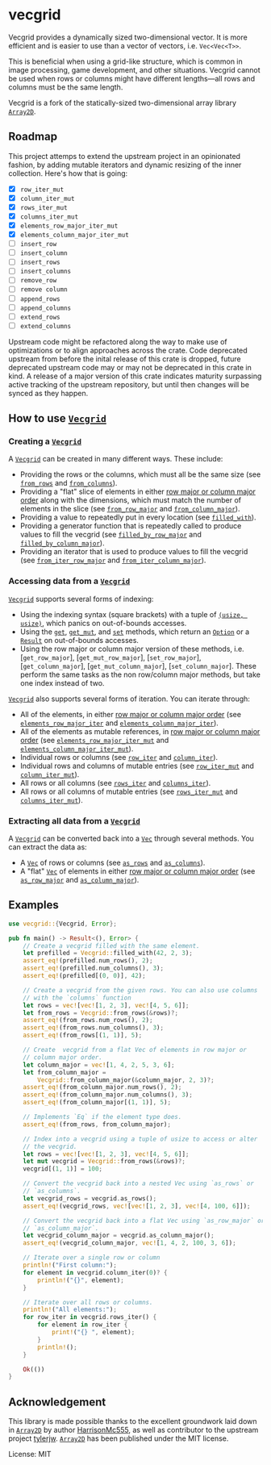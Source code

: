 # vecgrid

Vecgrid provides a dynamically sized two-dimensional vector. It is more efficient
and is easier to use than a vector of vectors, i.e. `Vec<Vec<T>>`.

This is beneficial when using a grid-like structure, which is common in
image processing, game development, and other situations. Vecgrid cannot be used
when rows or columns might have different lengths⁠—all rows and columns must
be the same length.

Vecgrid is a fork of the statically-sized two-dimensional array library [`Array2D`].

## Roadmap

This project attemps to extend the upstream project in an opinionated fashion, by adding mutable iterators and dynamic resizing of the inner collection. Here's how that is going:

- [x] `row_iter_mut`
- [x] `column_iter_mut`
- [x] `rows_iter_mut`
- [x] `columns_iter_mut`
- [x] `elements_row_major_iter_mut`
- [x] `elements_column_major_iter_mut`
- [ ] `insert_row`
- [ ] `insert_column`
- [ ] `insert_rows`
- [ ] `insert_columns`
- [ ] `remove_row`
- [ ] `remove column`
- [ ] `append_rows`
- [ ] `append_columns`
- [ ] `extend_rows`
- [ ] `extend_columns`

Upstream code might be refactored along the way to make use of optimizations or to align approaches across the crate. Code deprecated upstream from before the inital release of this crate is dropped, future deprecated upstream code may or may not be deprecated in this crate in kind. A release of a major version of this crate indicates maturity surpassing active tracking of the upstream repository, but until then changes will be synced as they happen.

## How to use [`Vecgrid`]

### Creating a [`Vecgrid`]

A [`Vecgrid`] can be created in many different ways. These include:

- Providing the rows or the columns, which must all be the same size (see
  [`from_rows`] and [`from_columns`]).
- Providing a "flat" slice of elements in either [row major or column
  major order] along with the dimensions, which must match the number of
  elements in the slice (see [`from_row_major`] and
  [`from_column_major`]).
- Providing a value to repeatedly put in every location (see
  [`filled_with`]).
- Providing a generator function that is repeatedly called to produce
  values to fill the vecgrid (see [`filled_by_row_major`] and
  [`filled_by_column_major`]).
- Providing an iterator that is used to produce values to fill the vecgrid
  (see [`from_iter_row_major`] and [`from_iter_column_major`]).

### Accessing data from a [`Vecgrid`]

[`Vecgrid`] supports several forms of indexing:

- Using the indexing syntax (square brackets) with a tuple of [`(usize,
  usize)`], which panics on out-of-bounds accesses.
- Using the [`get`], [`get_mut`], and [`set`] methods, which return an
  [`Option`] or a [`Result`] on out-of-bounds accesses.
- Using the row major or column major version of these methods,
  i.e. [`get_row_major`], [`get_mut_row_major`], [`set_row_major`],
  [`get_column_major`], [`get_mut_column_major`],
  [`set_column_major`]. These perform the same tasks as the non row/column
  major methods, but take one index instead of two.

[`Vecgrid`] also supports several forms of iteration. You can iterate
through:

- All of the elements, in either [row major or column major order] (see
  [`elements_row_major_iter`] and [`elements_column_major_iter`]).
- All of the elements as mutable references, in [row major or column major order] (see
  [`elements_row_major_iter_mut`] and [`elements_column_major_iter_mut`]).
- Individual rows or columns (see [`row_iter`] and [`column_iter`]).
- Individual rows and columns of mutable entries (see [`row_iter_mut`] and [`column_iter_mut`]).
- All rows or all columns (see [`rows_iter`] and [`columns_iter`]).
- All rows or all columns of mutable entries (see [`rows_iter_mut`] and [`columns_iter_mut`]).

### Extracting all data from a [`Vecgrid`]

A [`Vecgrid`] can be converted back into a [`Vec`] through several
methods. You can extract the data as:

- A [`Vec`] of rows or columns (see [`as_rows`] and [`as_columns`]).
- A "flat" [`Vec`] of elements in either [row major or column major order]
  (see [`as_row_major`] and [`as_column_major`]).

## Examples

```rust
use vecgrid::{Vecgrid, Error};

pub fn main() -> Result<(), Error> {
    // Create a vecgrid filled with the same element.
    let prefilled = Vecgrid::filled_with(42, 2, 3);
    assert_eq!(prefilled.num_rows(), 2);
    assert_eq!(prefilled.num_columns(), 3);
    assert_eq!(prefilled[(0, 0)], 42);

    // Create a vecgrid from the given rows. You can also use columns
    // with the `columns` function
    let rows = vec![vec![1, 2, 3], vec![4, 5, 6]];
    let from_rows = Vecgrid::from_rows(&rows)?;
    assert_eq!(from_rows.num_rows(), 2);
    assert_eq!(from_rows.num_columns(), 3);
    assert_eq!(from_rows[(1, 1)], 5);

    // Create  vecgrid from a flat Vec of elements in row major or
    // column major order.
    let column_major = vec![1, 4, 2, 5, 3, 6];
    let from_column_major =
        Vecgrid::from_column_major(&column_major, 2, 3)?;
    assert_eq!(from_column_major.num_rows(), 2);
    assert_eq!(from_column_major.num_columns(), 3);
    assert_eq!(from_column_major[(1, 1)], 5);

    // Implements `Eq` if the element type does.
    assert_eq!(from_rows, from_column_major);

    // Index into a vecgrid using a tuple of usize to access or alter
    // the vecgrid.
    let rows = vec![vec![1, 2, 3], vec![4, 5, 6]];
    let mut vecgrid = Vecgrid::from_rows(&rows)?;
    vecgrid[(1, 1)] = 100;

    // Convert the vecgrid back into a nested Vec using `as_rows` or
    // `as_columns`.
    let vecgrid_rows = vecgrid.as_rows();
    assert_eq!(vecgrid_rows, vec![vec![1, 2, 3], vec![4, 100, 6]]);

    // Convert the vecgrid back into a flat Vec using `as_row_major` or
    // `as_column_major`.
    let vecgrid_column_major = vecgrid.as_column_major();
    assert_eq!(vecgrid_column_major, vec![1, 4, 2, 100, 3, 6]);

    // Iterate over a single row or column
    println!("First column:");
    for element in vecgrid.column_iter(0)? {
        println!("{}", element);
    }

    // Iterate over all rows or columns.
    println!("All elements:");
    for row_iter in vecgrid.rows_iter() {
        for element in row_iter {
            print!("{} ", element);
        }
        println!();
    }

    Ok(())
}

```

## Acknowledgement

This library is made possible thanks to the excellent groundwork laid down in [`Array2D`] by author [HarrisonMc555](https://github.com/HarrisonMc555), as well as contributor to the upstream project [tylerjw](https://github.com/tylerjw). [`Array2D`] has been published under the MIT license.

[`vecgrid`]: https://docs.rs/vecgrid/0.1.1/vecgrid/struct.Vecgrid.html
[`from_rows`]: https://docs.rs/vecgrid/0.1.1/vecgrid/struct.Vecgrid.html#method.from_rows
[`from_columns`]: https://docs.rs/vecgrid/0.1.1/vecgrid/struct.Vecgrid.html#method.from_columns
[`from_row_major`]: https://docs.rs/vecgrid/0.1.1/vecgrid/struct.Vecgrid.html#method.from_row_major
[`from_column_major`]: https://docs.rs/vecgrid/0.1.1/vecgrid/struct.Vecgrid.html#method.from_column_major
[`filled_with`]: https://docs.rs/vecgrid/0.1.1/vecgrid/struct.Vecgrid.html#method.filled_with
[`filled_by_row_major`]: https://docs.rs/vecgrid/0.1.1/vecgrid/struct.Vecgrid.html#method.filled_by_row_major
[`filled_by_column_major`]: https://docs.rs/vecgrid/0.1.1/vecgrid/struct.Vecgrid.html#method.filled_by_column_major
[`from_iter_row_major`]: https://docs.rs/vecgrid/0.1.1/vecgrid/struct.Vecgrid.html#method.from_iter_row_major
[`from_iter_column_major`]: https://docs.rs/vecgrid/0.1.1/vecgrid/struct.Vecgrid.html#method.from_iter_column_major
[`get`]: https://docs.rs/vecgrid/0.1.1/vecgrid/struct.Vecgrid.html#method.get
[`get_mut`]: https://docs.rs/vecgrid/0.1.1/vecgrid/struct.Vecgrid.html#method.get_mut
[`set`]: https://docs.rs/vecgrid/0.1.1/vecgrid/struct.Vecgrid.html#method.set
[`elements_row_major_iter`]: https://docs.rs/vecgrid/0.1.1/vecgrid/struct.Vecgrid.html#method.elements_row_major_iter
[`elements_column_major_iter`]: https://docs.rs/vecgrid/0.1.1/vecgrid/struct.Vecgrid.html#method.elements_column_major_iter
[`elements_row_major_iter_mut`]: https://docs.rs/vecgrid/0.1.1/vecgrid/struct.Vecgrid.html#method.elements_row_major_iter_mut
[`elements_column_major_iter_mut`]: https://docs.rs/vecgrid/0.1.1/vecgrid/struct.Vecgrid.html#method.elements_column_major_iter_mut
[`row_iter`]: https://docs.rs/vecgrid/0.1.1/vecgrid/struct.Vecgrid.html#method.row_iter
[`column_iter`]: https://docs.rs/vecgrid/0.1.1/vecgrid/struct.Vecgrid.html#method.column_iter
[`row_iter_mut`]: https://docs.rs/vecgrid/0.1.1/vecgrid/struct.Vecgrid.html#method.row_iter_mut
[`column_iter_mut`]: https://docs.rs/vecgrid/0.1.1/vecgrid/struct.Vecgrid.html#method.column_iter_mut
[`rows_iter`]: https://docs.rs/vecgrid/0.1.1/vecgrid/struct.Vecgrid.html#method.rows_iter
[`columns_iter`]: https://docs.rs/vecgrid/0.1.1/vecgrid/struct.Vecgrid.html#method.columns_iter
[`rows_iter_mut`]: https://docs.rs/vecgrid/0.1.1/vecgrid/struct.Vecgrid.html#method.rows_iter_mut
[`columns_iter_mut`]: https://docs.rs/vecgrid/0.1.1/vecgrid/struct.Vecgrid.html#method.columns_iter_mut
[`as_rows`]: https://docs.rs/vecgrid/0.1.1/vecgrid/struct.Vecgrid.html#method.as_rows
[`as_columns`]: https://docs.rs/vecgrid/0.1.1/vecgrid/struct.Vecgrid.html#method.as_columns
[`as_row_major`]: https://docs.rs/vecgrid/0.1.1/vecgrid/struct.Vecgrid.html#method.as_row_major
[`as_column_major`]: https://docs.rs/vecgrid/0.1.1/vecgrid/struct.Vecgrid.html#method.as_column_major
[`vec`]: https://doc.rust-lang.org/std/vec/struct.Vec.html
[`option`]: https://doc.rust-lang.org/std/option/
[`result`]: https://doc.rust-lang.org/std/result/
[`(usize, usize)`]: https://doc.rust-lang.org/std/primitive.usize.html
[row major or column major order]: https://en.wikipedia.org/wiki/Row-_and_column-major_order
[`array2d`]: https://github.com/HarrisonMc555/array2d

License: MIT
